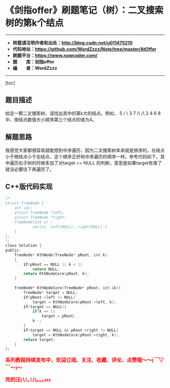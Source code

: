 # 《剑指offer》刷题笔记（树）：二叉搜索树的第k个结点

----------

- **转载请注明作者和出处：http://blog.csdn.net/u011475210**
- **代码地址：https://github.com/WordZzzz/Note/tree/master/AtOffer**
- **刷题平台：https://www.nowcoder.com/**
- **题&emsp;&emsp;库：剑指offer**
- **编&emsp;&emsp;者：WordZzzz**

----------

[toc]

## 题目描述

给定一颗二叉搜索树，请找出其中的第k大的结点。例如， 5 / \ 3 7 /\ /\ 2 4 6 8 中，按结点数值大小顺序第三个结点的值为4。

## 解题思路

我感觉大家都很容易就能想到中序遍历，因为二叉搜索树本来就是排序的，左结点小于根结点小于右结点，这个顺序正好和中序遍历的顺序一样。参考代码如下，其中遍历右子树的时候多加了对target == NULL 的判断，意思是如果target有值了就没必要往下再遍历了。

## C++版代码实现

```c
/*
struct TreeNode {
    int val;
    struct TreeNode *left;
    struct TreeNode *right;
    TreeNode(int x) :
            val(x), left(NULL), right(NULL) {
    }
};
*/
class Solution {
public:
    TreeNode* KthNode(TreeNode* pRoot, int k)
    {
        if(pRoot == NULL || k < 1)
            return NULL;
        return KthNodeCore(pRoot, k);
    }
    
    TreeNode* KthNodeCore(TreeNode* pRoot, int &k){
        TreeNode* target = NULL;
        if(pRoot->left != NULL)
            target = KthNodeCore(pRoot->left, k);
        if(target == NULL){
            if(k == 1)
                target = pRoot;
            k--;
        }
        if(target == NULL && pRoot->right != NULL)
            target = KthNodeCore(pRoot->right, k);
        return target;
    }
};
```

**<font color="red" size=3 face="仿宋">系列教程持续发布中，欢迎订阅、关注、收藏、评论、点赞哦～～(￣▽￣～)～</font>**

**<font color="red" size=3 face="仿宋">完的汪(∪｡∪)｡｡｡zzz</font>**